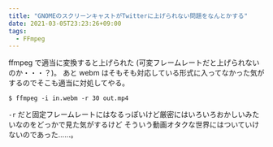 ```yaml
---
title: "GNOMEのスクリーンキャストがTwitterに上げられない問題をなんとかする"
date: 2021-03-05T23:23:26+09:00
tags:
  - FFmpeg
---
```


ffmpeg で適当に変換すると上げられた (可変フレームレートだと上げられないのか・・・？)。
あと webm はそもそも対応している形式に入ってなかった気がするのでそこも適当に対処してやる。

```console
$ ffmpeg -i in.webm -r 30 out.mp4
```

`-r` だと固定フレームレートにはなるっぽいけど厳密にはいろいろおかしいみたいなのをどっかで見た気がするけど
そういう動画オタクな世界にはついていけないのであった……。

